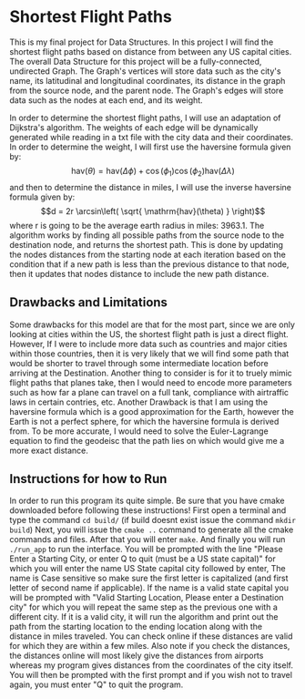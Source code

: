 # Shortest Flight Paths

This is my final project for Data Structures. In this project I will find the shortest flight paths based on distance from between any US capital cities.
The overall Data Structure for this project will be a fully-connected, undirected Graph. The Graph's vertices will store data such as the city's name, its latitudinal and longitudinal coordinates, its distance in the graph from the source node, and the parent node. The Graph's edges will store data such as the nodes at each end, and its weight. 

In order to determine the shortest flight paths, I will use an adaptation of Dijkstra's algorithm. The weights of each edge will be dynamically generated while reading in a txt file with the city data and their coordinates. In order to determine the weight, I will first use the haversine formula given by: $$\mathrm{hav}(\theta)=\mathrm{hav}(\Delta\phi)+\cos(\phi_{1})\cos(\phi_{2})\mathrm{hav}(\Delta\lambda)$$ and then to determine the distance in miles, I will use the inverse haversine formula given by: 
$$d = 2r \arcsin\left( \sqrt{ \mathrm{hav}(\theta) } \right)$$
where r is going to be the average earth radius in miles: 3963.1. The algorithm works by finding all possible paths from the source node to the destination node, and returns the shortest path. This is done by updating the nodes distances from the starting node at each iteration based on the condition that if a new path is less than the previous distance to that node, then it updates that nodes distance to include the new path distance. 

## Drawbacks and Limitations

Some drawbacks for this model are that for the most part, since we are only looking at cities within the US, the shortest flight path is just a direct flight. However, If I were to include more data such as countries and major cities within those countries, then it is very likely that we will find some path that would be shorter to travel through some intermediate location before arriving at the Destination. Another thing to consider is for it to truely mimic flight paths that planes take, then I would need to encode more parameters such as how far a plane can travel on a full tank, compliance with airtraffic laws in certain contries, etc. Another Drawback is that I am using the haversine formula which is a good approximation for the Earth, however the Earth is not a perfect sphere, for which the haversine formula is derived from. To be more accurate, I would need to solve the Euler-Lagrange equation to find the geodeisc that the path lies on which would give me a more exact distance. 


## Instructions for how to Run

In order to run this program its quite simple. Be sure that you have cmake downloaded before following these instructions! First open a terminal and type the command `cd build/` (if build doesnt exist issue the command `mkdir build`) Next, you will issue the `cmake ..` command to generate all the cmake commands and files. After that you will enter `make`. And finally you will run `./run_app` to run the interface. You will be prompted with the line "Please Enter a Starting City, or enter Q to quit (must be a US state capital)" for which you will enter the name US State capital city followed by enter, The name is Case sensitive so make sure the first letter is capitalized (and first letter of second name if applicable). If the name is a valid state capital you will be prompted with "Valid Starting Location, Please enter a Destination city" for which you will repeat the same step as the previous one with a different city. If it is a valid city, it will run the algorithm and print out the path from the starting location to the ending location along with the distance in miles traveled. You can check online if these distances are valid for which they are within a few miles. Also note if you check the distances, the distances online will most likely give the distances from airports whereas my program gives distances from the coordinates of the city itself. You will then be prompted with the first prompt and if you wish not to travel again, you must enter "Q" to quit the program. 
